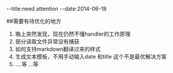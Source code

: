 --title:need attention
--date:2014-06-18

##需要有待优化的地方
1. 晚上突然发现，现在仍然不懂handler的工作原理
2. 部分读取文件异常没有捕获
3. 如何支持markdown翻译过来的样式
5. 生成文本模板，不用手动输入date 和title 这个不是最优解决方案
6. ....等 ...等